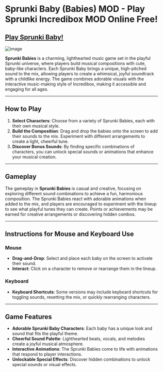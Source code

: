 # Sprunki Baby (Babies) MOD - Play Sprunki Incredibox MOD Online Free!

## [Play Sprunki Baby!](https://tinyurl.com/mrx322aa)

![image](https://github.com/user-attachments/assets/1b450afd-2403-44d0-8c04-fa395b58aa7b)


**Sprunki Babies** is a charming, lighthearted music game set in the playful Sprunki universe, where players build musical compositions with cute, baby-like characters. Each Sprunki Baby brings a unique, high-pitched sound to the mix, allowing players to create a whimsical, joyful soundtrack with a childlike energy. The game combines adorable visuals with the interactive music-making style of Incredibox, making it accessible and engaging for all ages.

---

## How to Play

1. **Select Characters**: Choose from a variety of Sprunki Babies, each with their own musical style.
2. **Build the Composition**: Drag and drop the babies onto the screen to add their sounds to the mix. Experiment with different arrangements to create a light, cheerful tune.
3. **Discover Bonus Sounds**: By finding specific combinations of characters, you can unlock special sounds or animations that enhance your musical creation.

---

## Gameplay

The gameplay in **Sprunki Babies** is casual and creative, focusing on exploring different sound combinations to achieve a fun, harmonious composition. The Sprunki Babies react with adorable animations when added to the mix, and players are encouraged to experiment with the lineup to see what playful tunes they can create. Points or achievements may be earned for creative arrangements or discovering hidden combos.

---

## Instructions for Mouse and Keyboard Use

### Mouse

- **Drag-and-Drop**: Select and place each baby on the screen to activate their sound.
- **Interact**: Click on a character to remove or rearrange them in the lineup.

### Keyboard

- **Keyboard Shortcuts**: Some versions may include keyboard shortcuts for toggling sounds, resetting the mix, or quickly rearranging characters.

---

## Game Features

- **Adorable Sprunki Baby Characters**: Each baby has a unique look and sound that fits the playful theme.
- **Cheerful Sound Palette**: Lighthearted beats, vocals, and melodies create a joyful musical atmosphere.
- **Interactive Animations**: The Sprunki Babies come to life with animations that respond to player interactions.
- **Unlockable Special Effects**: Discover hidden combinations to unlock special sounds or visual effects.
